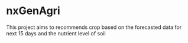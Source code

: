 # nxGenAgri
This project aims to recommends crop based on the forecasted data for next 15 days and the nutrient level of soil
